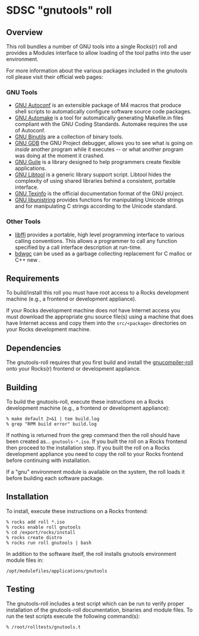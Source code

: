 # SDSC "gnutools" roll

## Overview

This roll bundles a number of GNU tools into a single Rocks(r) roll and provides a Modules interface to allow loading of the tool paths into the user environment.

For more information about the various packages included in the gnutools roll please visit their official web pages:

### GNU Tools

- <a href="http://www.gnu.org/software/autoconf/" target="_blank">GNU
Autoconf</a> is an extensible package of M4 macros that produce shell scripts to
automatically configure software source code packages.
- <a href="http://www.gnu.org/software/automake/" target="_blank">GNU
Automake</a> is a tool for automatically generating Makefile.in files compliant
with the GNU Coding Standards. Automake requires the use of Autoconf.
- <a href="http://www.gnu.org/software/binutils/" target="_blank">GNU
Binutils</a> are a collection of binary tools.
- <a href="http://www.gnu.org/software/gdb/" target="_blank">GNU GDB</a> the GNU
Project debugger, allows you to see what is going on *inside* another program
while it executes -- or what another program was doing at the moment it crashed.
- <a href="http://www.gnu.org/software/guile/" target="_blank">GNU Guile</a> is
a library designed to help programmers create flexible applications.
- <a href="http://www.gnu.org/software/libtool/" target="_blank">GNU Libtool</a>
is a generic library support script. Libtool hides the complexity of using
shared libraries behind a consistent, portable interface.
- <a href="http://www.gnu.org/software/texinfo/" target="_blank">GNU Texinfo</a>
is the official documentation format of the GNU project.
- <a href="http://www.gnu.org/software/libunistring/" target="_blank">GNU
libunistring</a> provides functions for manipulating Unicode strings and for
manipulating C strings according to the Unicode standard.


### Other Tools

- <a href="http://sourceware.org/libffi/" target="_blank">libffi</a> provides a
portable, high level programming interface to various calling conventions. This
allows a programmer to call any function specified by a call interface
description at run-time.
- <a href="http://www.hpl.hp.com/personal/Hans_Boehm/gc/"
target="_blank">bdwgc</a> can be used as a garbage collecting replacement for C
malloc or C++ new .


## Requirements

To build/install this roll you must have root access to a Rocks development
machine (e.g., a frontend or development appliance).

If your Rocks development machine does *not* have Internet access you must
download the appropriate gnu source file(s) using a machine that does
have Internet access and copy them into the `src/<package>` directories on your
Rocks development machine.


## Dependencies

The gnutools-roll requires that you first build and install the [gnucompiler-roll](https://github.com/sdsc/gnucompiler-roll) onto your Rocks(r) frontend or development appliance.


## Building

To build the gnutools-roll, execute these instructions on a Rocks development
machine (e.g., a frontend or development appliance):

```shell
% make default 2>&1 | tee build.log
% grep "RPM build error" build.log
```

If nothing is returned from the grep command then the roll should have been
created as... `gnutools-*.iso`. If you built the roll on a Rocks frontend then
proceed to the installation step. If you built the roll on a Rocks development
appliance you need to copy the roll to your Rocks frontend before continuing
with installation.

If a "gnu" environment module is available on the system, the roll loads it
before building each software package.

## Installation

To install, execute these instructions on a Rocks frontend:

```shell
% rocks add roll *.iso
% rocks enable roll gnutools
% cd /export/rocks/install
% rocks create distro
% rocks run roll gnutools | bash
```

In addition to the software itself, the roll installs gnutools environment
module files in:

```shell
/opt/modulefiles/applications/gnutools
```


## Testing

The gnutools-roll includes a test script which can be run to verify proper
installation of the gnutools-roll documentation, binaries and module files. To
run the test scripts execute the following command(s):

```shell
% /root/rolltests/gnutools.t 
```
